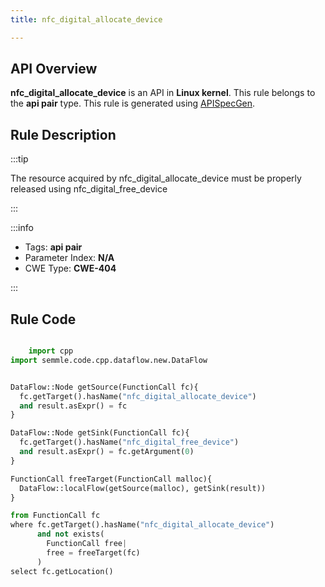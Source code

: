 ```yaml
---
title: nfc_digital_allocate_device

---
```



## API Overview
**nfc_digital_allocate_device** is an API in **Linux kernel**. This rule belongs to the **api pair** type. This rule is generated using [APISpecGen](../../tools/APISpecGen).
## Rule Description

:::tip

The resource acquired by nfc_digital_allocate_device must be properly released using nfc_digital_free_device

:::

:::info

- Tags: **api pair**
- Parameter Index: **N/A**
- CWE Type: **CWE-404**

:::

## Rule Code
```python

    import cpp
import semmle.code.cpp.dataflow.new.DataFlow


DataFlow::Node getSource(FunctionCall fc){
  fc.getTarget().hasName("nfc_digital_allocate_device")
  and result.asExpr() = fc
}

DataFlow::Node getSink(FunctionCall fc){
  fc.getTarget().hasName("nfc_digital_free_device")
  and result.asExpr() = fc.getArgument(0)
}

FunctionCall freeTarget(FunctionCall malloc){
  DataFlow::localFlow(getSource(malloc), getSink(result))
}

from FunctionCall fc
where fc.getTarget().hasName("nfc_digital_allocate_device")
      and not exists(
        FunctionCall free| 
        free = freeTarget(fc)
      )
select fc.getLocation()

    
```